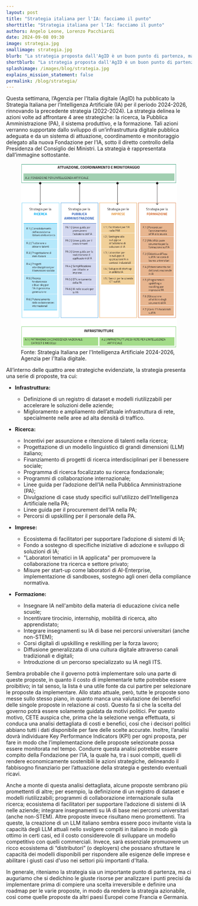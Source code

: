 ```yaml
---
layout: post
title: "Strategia italiana per l'IA: facciamo il punto"
shorttitle: "Strategia italiana per l'IA: facciamo il punto"
authors: Angelo Leone, Lorenzo Pacchiardi
date: 2024-09-08 09:30
image: strategia.jpg
smallimage: strategia.jpg
blurb: "La strategia proposta dall'AgID è un buon punto di partenza, ma necessita di più dettagli"
shortblurb: "La strategia proposta dall'AgID è un buon punto di partenza, ma necessita di più dettagli"
splashimage: /images/blog/strategia.jpg
explains_mission_statement: false
permalink: /blog/strategia/
---
```



Questa settimana, l’Agenzia per l'Italia digitale (AgID) ha pubblicato la Strategia Italiana per l’Intelligenza Artificiale (IA) per il periodo 2024-2026, rinnovando la precedente strategia (2022-2024).
La strategia delinea le azioni volte ad affrontare 4 aree strategiche: la ricerca, la Pubblica Amministrazione (PA), il sistema produttivo, e la formazione. Tali azioni verranno supportate dallo sviluppo di un’infrastruttura digitale pubblica adeguata e da un sistema di attuazione, coordinamento e monitoraggio delegato alla nuova Fondazione per l’IA, sotto il diretto controllo della Presidenza del Consiglio dei Ministri.
La strategia è rappresentata dall’immagine sottostante.


<figure class="center-image">
  <img src="/images/blog/strategia2.png" alt="Strategia Italiana sull'IA">
  <figcaption>Fonte: Strategia Italiana per l'Intelligenza Artificiale 2024-2026, Agenzia per l'Italia digitale.</figcaption>
</figure>


All’interno delle quattro aree strategiche evidenziate, la strategia presenta una serie di proposte, tra cui: 

- **Infrastruttura:**
  - Definizione di un registro di dataset e modelli riutilizzabili per accelerare le soluzioni delle aziende;
  - Miglioramento e ampliamento dell’attuale infrastruttura di rete, specialmente nelle aree ad alta densità di traffico.
  
- **Ricerca:**
  - Incentivi per assunzione e ritenzione di talenti nella ricerca;
  - Progettazione di un modello linguistico di grandi dimensioni (LLM) italiano;
  - Finanziamento di progetti di ricerca interdisciplinari per il benessere sociale;
  - Programma di ricerca focalizzato su ricerca fondazionale;
  - Programmi di collaborazione internazionale;
  - Linee guida per l’adozione dell’IA nella Pubblica Amministrazione (PA);
  - Divulgazione di case study specifici sull’utilizzo dell’Intelligenza Artificiale nella PA;
  - Linee guida per il procurement dell’IA nella PA;
  - Percorsi di upskilling per il personale della PA.
  
- **Imprese:**
  - Ecosistema di facilitatori per supportare l’adozione di sistemi di IA;
  - Fondo a sostegno di specifiche iniziative di adozione e sviluppo di soluzioni di IA;
  - "Laboratori tematici in IA applicata" per promuovere la collaborazione tra ricerca e settore privato;
  - Misure per start-up come laboratori di AI-Enterprise, implementazione di sandboxes, sostegno agli oneri della compliance normativa.
  
- **Formazione:**
  - Insegnare IA nell'ambito della materia di educazione civica nelle scuole;
  - Incentivare tirocinio, internship, mobilità di ricerca, alto apprendistato;
  - Integrare insegnamenti su IA di base nei percorsi universitari (anche non-STEM);
  - Corsi digitali di upskilling e reskilling per la forza lavoro;
  - Diffusione generalizzata di una cultura digitale attraverso canali tradizionali e digitali;
  - Introduzione di un percorso specializzato su IA negli ITS.



Sembra probabile che il governo potrà implementare solo una parte di queste proposte, in quanto il costo di implementarle tutte potrebbe essere proibitivo; in tal senso, la lista è una utile fonte da cui partire per selezionare le proposte da implementare. Allo stato attuale, però, tutte le proposte sono messe sullo stesso piano, in quanto manca una valutazione dei benefici delle singole proposte in relazione ai costi. Questo fa sì che la scelta del governo potrà essere solamente guidata da motivi politici. Per questo motivo, CETE auspica che, prima che la selezione venga effettuata, si conduca una analisi dettagliata di costi e benefici, così che i decisori politici abbiano tutti i dati disponibile per fare delle scelte accurate. Inoltre, l’analisi dovrà individuare Key Performance Indicators (KPI) per ogni proposta, per fare in modo che l’implementazione delle proposte selezionate possa essere monitorata nel tempo. Condurre questa analisi potrebbe essere compito della Fondazione per l’IA, la quale ha, tra i suoi compiti, quelli di rendere economicamente sostenibili le azioni strategiche, delineando il fabbisogno finanziario per l’attuazione della strategia e gestendo eventuali ricavi.

Anche a monte di questa analisi dettagliata, alcune proposte sembrano più promettenti di altre; per esempio, la definizione di un registro di dataset e modelli riutilizzabili; programmi di collaborazione internazionale sulla ricerca; ecosistema di facilitatori per supportare l’adozione di sistemi di IA nelle aziende; integrare insegnamenti su IA di base nei percorsi universitari (anche non-STEM).
Altre proposte invece risultano meno promettenti. Tra queste, la creazione di un LLM italiano sembra essere poco invitante vista la capacità degli LLM attuali nello svolgere compiti in italiano in modo già ottimo in certi casi, ed il costo considerevole di sviluppare un modello competitivo con quelli commerciali. Invece, sarà essenziale promuovere un ricco ecosistema di “distributori” (o deployers) che possano sfruttare le capacità dei modelli disponibili per rispondere alle esigenze delle imprese e abilitare i giusti casi d'uso nei settori più importanti d'Italia.

In generale, riteniamo la strategia sia un importante punto di partenza, ma ci auguriamo che si dedichino le giuste risorse per analizzare i punti precisi da implementare prima di compiere una scelta irreversibile e definire una roadmap per le varie proposte, in modo da rendere la strategia azionabile, così come quelle proposte da altri paesi Europei come Francia e Germania.
